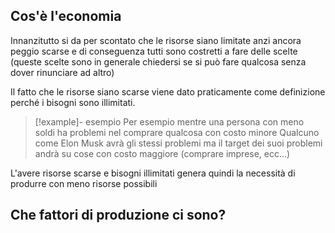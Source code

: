 ## Cos'è l'economia
Innanzitutto si da per scontato che le risorse siano limitate anzi ancora peggio scarse e di conseguenza tutti sono costretti a fare delle scelte (queste scelte sono in generale chiedersi se si può fare qualcosa senza dover rinunciare ad altro)

Il fatto che le risorse siano scarse viene dato praticamente come definizione perché i bisogni sono illimitati.
> [!example]- esempio
> Per esempio mentre una persona con meno soldi ha problemi nel comprare qualcosa con costo minore
> Qualcuno come Elon Musk avrà gli stessi problemi ma il target dei suoi problemi andrà su cose con costo maggiore (comprare imprese, ecc...)

L'avere risorse scarse e bisogni illimitati genera quindi la necessità di produrre con meno risorse possibili

## Che fattori di produzione ci sono?
